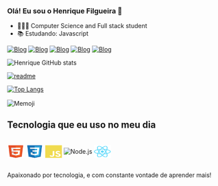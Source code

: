 ### Olá! Eu sou o Henrique Filgueira 🖖

- 👨🏽‍💻 Computer Science and Full stack student
- 📚 Estudando: Javascript


[![Blog](https://img.shields.io/badge/LinkedIn-0077B5?style=for-the-badge&logo=linkedin&logoColor=white)](https://www.linkedin.com/in/henrique-filgueira/)
[![Blog](https://img.shields.io/badge/Gmail-D14836?style=for-the-badge&logo=gmail&logoColor=white)](https://mail.google.com/mail/?view=cm&fs=1&tf=1&to=henriquefilg.silva@gmail.com)
[![Blog](https://img.shields.io/badge/WhatsApp-25D366?style=for-the-badge&logo=whatsapp&logoColor=white)](https://api.whatsapp.com/send?phone=5561999882089&text=)
[![Blog](https://img.shields.io/badge/Discord-7289DA?style=for-the-badge&logo=discord&logoColor=white)](https://discord.com/users/@henriquefilgueira#6718)
[![Blog](https://img.shields.io/badge/Reddit-FF4500?style=for-the-badge&logo=reddit&logoColor=white)](https://www.reddit.com/user/henricofilg/)

![Henrique GitHub stats](https://github-readme-stats.vercel.app/api?username=HenriqueFilg&show_icons=true&theme=merko) 

[![readme](https://github-readme-stats.vercel.app/api/pin/?username=HenriqueFilg&repo=HenriqueFilg&theme=merko)](https://github.com/HenriqueFilg)

[![Top Langs](https://github-readme-stats.vercel.app/api/top-langs/?username=HenriqueFilg&layout=compact)](https://github.com/HenriqueFilg/github-readme-stats)

<img align=center alt="Memoji" height=130 width=140 src=https://blogger.googleusercontent.com/img/b/R29vZ2xl/AVvXsEhZ2eOtgyzUJwcu-T8tAkOk-Pp39iGlbANF_ATFGoDOZqf4DcqANkAVo2W1ii7iXsNyMP52wV7BT8GKghM2Yrpuv0_5NFke2KmdiDNXPH-tD1spF21oUENTIMMjbUjjT2ELiu2EtAuWSyVpOtHSHEfPGGBVpq8srJf7_iPGq66aHuPOYec-HByruL6nCQ/s320/MemojiApple.PNG>

## Tecnologia que eu uso no meu dia

<div style="display: inline_block"><br/>
    <img align=center alt="Html5" height=30 width=40 src=https://raw.githubusercontent.com/devicons/devicon/master/icons/html5/html5-original.svg>
    <img align=center alt="CSS3" height=30 width=40 src=https://raw.githubusercontent.com/devicons/devicon/master/icons/css3/css3-original.svg>
    <img align=center alt="Javascript" height=30 width=40 src=https://raw.githubusercontent.com/devicons/devicon/master/icons/javascript/javascript-plain.svg>
    <img align=center alt="Node.js" height=30 width=40 src=https://cdn.jsdelivr.net/gh/devicons/devicon/icons/nodejs/nodejs-plain.svg>
    <img align=center alt="React" height=30 width=40 src=https://raw.githubusercontent.com/devicons/devicon/master/icons/react/react-original.svg>
    
    

</div><br/>



Apaixonado por tecnologia, e com constante vontade de aprender mais!




  
